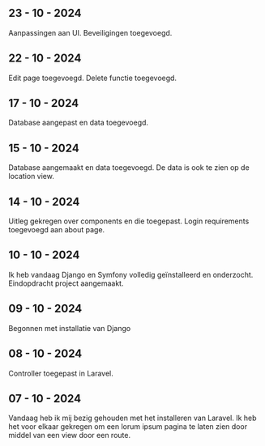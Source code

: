 ## 23 - 10 - 2024
Aanpassingen aan UI.
Beveiligingen toegevoegd.

## 22 - 10 - 2024
Edit page toegevoegd.
Delete functie toegevoegd.

## 17 - 10 - 2024
Database aangepast en data toegevoegd.

## 15 - 10 - 2024
Database aangemaakt en data toegevoegd.
De data is ook te zien op de location view.

## 14 - 10 - 2024
Uitleg gekregen over components en die toegepast.
Login requirements toegevoegd aan about page.

## 10 - 10 - 2024
Ik heb vandaag Django en Symfony volledig geïnstalleerd en onderzocht.
Eindopdracht project aangemaakt.

## 09 - 10 - 2024
Begonnen met installatie van Django

## 08 - 10 - 2024
Controller toegepast in Laravel.

## 07 - 10 - 2024
Vandaag heb ik mij bezig gehouden met het installeren van Laravel.
Ik heb het voor elkaar gekregen om een lorum ipsum pagina te laten
zien door middel van een view door een route.

